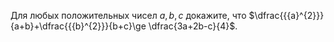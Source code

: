 Для любых положительных чисел $a,b,c$ докажите, что $\dfrac{{{a}^{2}}}{a+b}+\dfrac{{{b}^{2}}}{b+c}\ge \dfrac{3a+2b-c}{4}$.